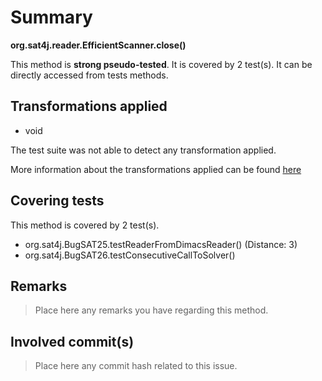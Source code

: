 # Summary
**org.sat4j.reader.EfficientScanner.close()**

This method is **strong pseudo-tested**.
It is covered by 2 test(s). It can be directly accessed from tests methods.


## Transformations applied

- void


The test suite was not able to detect any transformation applied.

More information about the transformations applied can be found [here](https://github.com/STAMP-project/pitest-descartes)

## Covering tests
This method is covered by 2 test(s).
* org.sat4j.BugSAT25.testReaderFromDimacsReader() (Distance: 3)
* org.sat4j.BugSAT26.testConsecutiveCallToSolver()


## Remarks
> Place here any remarks you have regarding this method.

## Involved commit(s)

> Place here any commit hash related to this issue.
